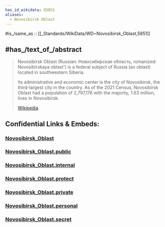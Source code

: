 ```yaml
---
has_id_wikidata: Q5851 
aliases:
  - Novosibirsk Oblast
---
```


#is_/same_as :: [[_Standards/WikiData/WD~Novosibirsk_Oblast,5851]] 


## #has_/text_of_/abstract 


> Novosibirsk Oblast (Russian: Новосиби́рская о́бласть, romanized: Novosibirskaya oblast') 
> is a federal subject of Russia (an oblast) located in southwestern Siberia. 
> 
> Its administrative and economic center is the city of Novosibirsk, the third-largest city in the country. 
> As of the 2021 Census, Novosibirsk Oblast had a population of 2,797,176 
> with the majority, 1.63 million, lives in Novosibirsk.
>
> [Wikipedia](https://en.wikipedia.org/wiki/Novosibirsk%20Oblast) 


## Confidential Links & Embeds: 

### [Novosibirsk_Oblast](/_Standards/Earth/Continent/Europe/Europe~East/Russia/Siberia/Novosibirsk_Oblast.md) 

### [Novosibirsk_Oblast.public](/_public/Earth/Continent/Europe/Europe~East/Russia/Siberia/Novosibirsk_Oblast.public.md) 

### [Novosibirsk_Oblast.internal](/_internal/Earth/Continent/Europe/Europe~East/Russia/Siberia/Novosibirsk_Oblast.internal.md) 

### [Novosibirsk_Oblast.protect](/_protect/Earth/Continent/Europe/Europe~East/Russia/Siberia/Novosibirsk_Oblast.protect.md) 

### [Novosibirsk_Oblast.private](/_private/Earth/Continent/Europe/Europe~East/Russia/Siberia/Novosibirsk_Oblast.private.md) 

### [Novosibirsk_Oblast.personal](/_personal/Earth/Continent/Europe/Europe~East/Russia/Siberia/Novosibirsk_Oblast.personal.md) 

### [Novosibirsk_Oblast.secret](/_secret/Earth/Continent/Europe/Europe~East/Russia/Siberia/Novosibirsk_Oblast.secret.md)

